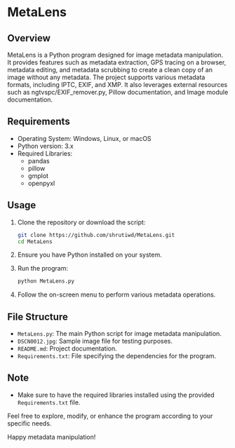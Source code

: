 # MetaLens

## Overview

MetaLens is a Python program designed for image metadata manipulation. It provides features such as metadata extraction, GPS tracing on a browser, metadata editing, and metadata scrubbing to create a clean copy of an image without any metadata. The project supports various metadata formats, including IPTC, EXIF, and XMP. It also leverages external resources such as ngtvspc/EXIF_remover.py, Pillow documentation, and Image module documentation.

## Requirements

- Operating System: Windows, Linux, or macOS
- Python version: 3.x
- Required Libraries:
  - pandas
  - pillow
  - gmplot
  - openpyxl

## Usage

1. Clone the repository or download the script:

    ```bash
    git clone https://github.com/shrutiwd/MetaLens.git
    cd MetaLens
    ```

2. Ensure you have Python installed on your system.

3. Run the program:

    ```bash
    python MetaLens.py
    ```

4. Follow the on-screen menu to perform various metadata operations.

## File Structure

- `MetaLens.py`: The main Python script for image metadata manipulation.
- `DSCN0012.jpg`: Sample image file for testing purposes.
- `README.md`: Project documentation.
- `Requirements.txt`: File specifying the dependencies for the program.

## Note

- Make sure to have the required libraries installed using the provided `Requirements.txt` file.

Feel free to explore, modify, or enhance the program according to your specific needs. 

Happy metadata manipulation!

